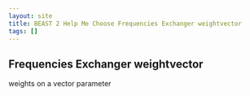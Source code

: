 ```yaml
---
layout: site
title: BEAST 2 Help Me Choose Frequencies Exchanger weightvector
tags: []
---
```


## Frequencies Exchanger weightvector

weights on a vector parameter
